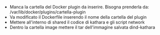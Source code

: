 - Manca la cartella del Docker plugin da inserire. Bisogna prenderla da: /var/lib/docker/plugins/cartella-plugin
- Va modificato il Dockerfile inserendo il nome della cartella del plugin
- Mettere all'interno di shared il codice di kathara e gli script network
- Dentro la cartella image mettere il tar dell'immagine salvata dind-kathara
